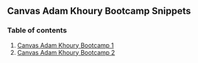 ## Canvas Adam Khoury Bootcamp Snippets

### Table of contents

1. [Canvas Adam Khoury Bootcamp 1](canvas-adam-khoury-bootcamp-1/)
2. [Canvas Adam Khoury Bootcamp 2](canvas-adam-khoury-bootcamp-2/)
